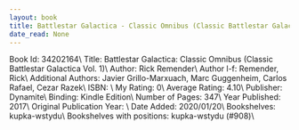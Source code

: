 ```yaml
---
layout: book
title: Battlestar Galactica - Classic Omnibus (Classic Battlestar Galactica Vol. 1)
date_read: None
---
```


Book Id: 34202164\ 
Title: Battlestar Galactica: Classic Omnibus (Classic Battlestar Galactica Vol. 1)\ 
Author: Rick Remender\ 
Author l-f: Remender, Rick\ 
Additional Authors: Javier Grillo-Marxuach, Marc Guggenheim, Carlos Rafael, Cezar Razek\ 
ISBN: \ 
My Rating: 0\ 
Average Rating: 4.10\ 
Publisher: Dynamite\ 
Binding: Kindle Edition\ 
Number of Pages: 347\ 
Year Published: 2017\ 
Original Publication Year: \ 
Date Added: 2020/01/20\ 
Bookshelves: kupka-wstydu\ 
Bookshelves with positions: kupka-wstydu (#908)\ 

